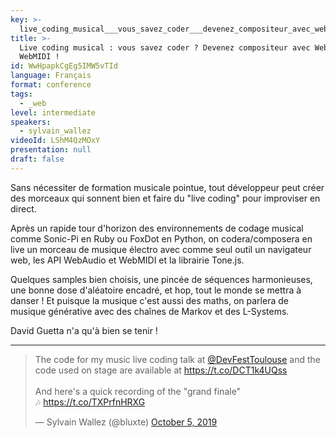 ```yaml
---
key: >-
  live_coding_musical___vous_savez_coder___devenez_compositeur_avec_webaudio_et_webmidi__
title: >-
  Live coding musical : vous savez coder ? Devenez compositeur avec WebAudio et
  WebMIDI !
id: WwHpapkCgEg5IMW5vTId
language: Français
format: conference
tags:
  - _web
level: intermediate
speakers:
  - sylvain_wallez
videoId: LShM4QzMOxY
presentation: null
draft: false
---
```

Sans nécessiter de formation musicale pointue, tout développeur peut créer des morceaux qui sonnent bien et faire du "live coding" pour improviser en direct.

Après un rapide tour d'horizon des environnements de codage musical comme Sonic-Pi en Ruby ou FoxDot en Python, on codera/composera en live un morceau de musique électro avec comme seul outil un navigateur web, les API WebAudio et WebMIDI et la librairie Tone.js.

Quelques samples bien choisis, une pincée de séquences harmonieuses, une bonne dose d'aléatoire encadré, et hop, tout le monde se mettra à danser ! Et puisque la musique c'est aussi des maths, on parlera de musique générative avec des chaînes de Markov et des L-Systems.

David Guetta n'a qu'à bien se tenir !

---
<blockquote class="twitter-tweet">
    <p lang="en" dir="ltr">The code for my music live coding talk at <a href="https://twitter.com/DevFestToulouse?ref_src=twsrc%5Etfw">@DevFestToulouse</a> and the code used on stage are available at <a href="https://t.co/DCT1k4UQss">https://t.co/DCT1k4UQss</a><br><br>And here&#39;s a quick recording of the &quot;grand finale&quot;<br>🎶 <a href="https://t.co/TXPrfnHRXG">https://t.co/TXPrfnHRXG</a></p>&mdash; Sylvain Wallez (@bluxte) <a href="https://twitter.com/bluxte/status/1180535831477530624?ref_src=twsrc%5Etfw">October 5, 2019</a>
</blockquote>
<script async src="https://platform.twitter.com/widgets.js" charset="utf-8"></script> 
